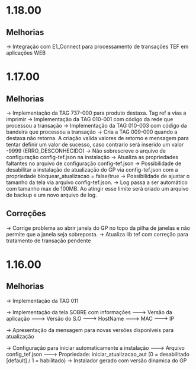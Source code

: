 # 1.18.00

## Melhorias
-> Integração com E1_Connect para processamento de transações TEF em aplicações WEB

# 1.17.00

## Melhorias
-> Implementação da TAG 737-000 para produto destaxa. Tag ref a vias a imprimir
-> Implementação da TAG 010-001 com código da rede que processou a transação
-> Implementação da TAG 010-003 com código da bandeira que processou a transação
-> Cria a TAG 009-000 quando a destaxa não retorna. A criação valida valores de retorno e mensagem para tentar definir um valor de sucesso, caso contrario será inserido um valor -9999 (ERRO_DESCONHECIDO)
-> Não sobrescreve o arquivo de configuração config-tef.json na instalação
-> Atualiza as propriedades faltantes no arquivo de configuração config-tef.json
-> Possibilidade de desabilitar a instalação de atualização do GP via config-tef.json com a propriedade bloquear_atualizacao = false/true
-> Possibilidade de ajustar o tamanho da tela via arquivo config-tef.json.
-> Log passa a ser automático com tamanho max de 100MB. Ao atingir esse limite será criado um arquivo de backup e um novo arquivo de log.

## Correções
-> Corrige problema ao abrir janela do GP no topo da pilha de janelas e não permite que a janela seja sobreposta.
-> Atualiza lib tef com correção para tratamento de transação pendente

# 1.16.00

## Melhorias
-> Implementação da TAG 011

-> Implementação da tela SOBRE com informações
---> Versão da aplicação
---> Versão do S.O
---> HostName
---> MAC 
---> IP

-> Apresentação da mensagem para novas versões disponíveis para atualização

-> Configuração para iniciar automaticamente a instalação
---> Arquivo config_tef.json
---> Propriedade: iniciar_atualizacao_aut (0 = desabilitado [default] / 1 = habilitado)
-> Instalador gerado com versão dinamica do GP
